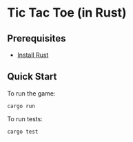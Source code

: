 # Tic Tac Toe (in Rust)

## Prerequisites

- [Install Rust](https://www.rust-lang.org/tools/install)

## Quick Start

To run the game:

```
cargo run
```

To run tests:

```
cargo test
```
